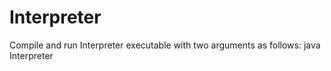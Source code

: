 # Interpreter
Compile and run Interpreter executable with two arguments as follows:
java Interpreter <testfile> <datafile>

